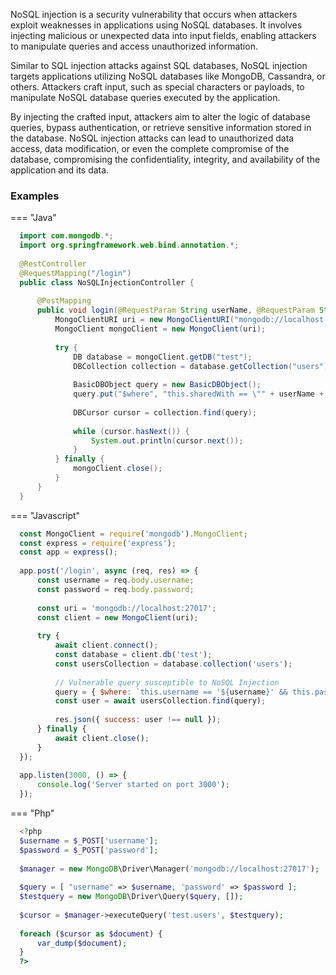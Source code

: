 NoSQL injection is a security vulnerability that occurs when attackers exploit weaknesses in applications using NoSQL databases. It involves injecting malicious or unexpected data into input fields, enabling attackers to manipulate queries and access unauthorized information.

Similar to SQL injection attacks against SQL databases, NoSQL injection targets applications utilizing NoSQL databases like MongoDB, Cassandra, or others. Attackers craft input, such as special characters or payloads, to manipulate NoSQL database queries executed by the application.

By injecting the crafted input, attackers aim to alter the logic of database queries, bypass authentication, or retrieve sensitive information stored in the database. NoSQL injection attacks can lead to unauthorized data access, data modification, or even the complete compromise of the database, compromising the confidentiality, integrity, and availability of the application and its data.




### Examples

=== "Java"
  ```java
    import com.mongodb.*;
    import org.springframework.web.bind.annotation.*;
    
    @RestController
    @RequestMapping("/login")
    public class NoSQLInjectionController {
    
        @PostMapping
        public void login(@RequestParam String userName, @RequestParam String password) {
            MongoClientURI uri = new MongoClientURI("mongodb://localhost:27017");
            MongoClient mongoClient = new MongoClient(uri);
    
            try {
                DB database = mongoClient.getDB("test");
                DBCollection collection = database.getCollection("users");
    
                BasicDBObject query = new BasicDBObject();
                query.put("$where", "this.sharedWith == \"" + userName + "\" && this.password == \"" + password + "\"");
    
                DBCursor cursor = collection.find(query);
    
                while (cursor.hasNext()) {
                    System.out.println(cursor.next());
                }
            } finally {
                mongoClient.close();
            }
        }
    }
  ```

=== "Javascript"

  ```javascript
    const MongoClient = require('mongodb').MongoClient;
    const express = require('express');
    const app = express();
    
    app.post('/login', async (req, res) => {
        const username = req.body.username;
        const password = req.body.password;
    
        const uri = 'mongodb://localhost:27017';
        const client = new MongoClient(uri);
    
        try {
            await client.connect();
            const database = client.db('test');
            const usersCollection = database.collection('users');
    
            // Vulnerable query susceptible to NoSQL Injection
            query = { $where: `this.username == '${username}' && this.password == '${password}'` }
            const user = await usersCollection.find(query);
    
            res.json({ success: user !== null });
        } finally {
            await client.close();
        }
    });
    
    app.listen(3000, () => {
        console.log('Server started on port 3000');
    });
  ```

=== "Php"

  ```php
    <?php
    $username = $_POST['username'];
    $password = $_POST['password'];
    
    $manager = new MongoDB\Driver\Manager('mongodb://localhost:27017');
    
    $query = [ "username" => $username, 'password' => $password ];
    $testquery = new MongoDB\Driver\Query($query, []);
    
    $cursor = $manager->executeQuery('test.users', $testquery);
    
    foreach ($cursor as $document) {
        var_dump($document);
    }
    ?>
  ```

